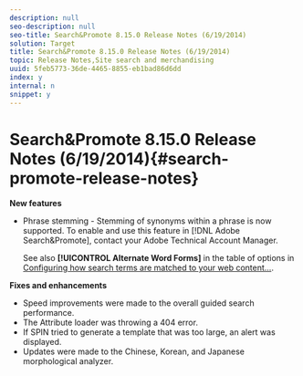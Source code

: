 ```yaml
---
description: null
seo-description: null
seo-title: Search&Promote 8.15.0 Release Notes (6/19/2014)
solution: Target
title: Search&Promote 8.15.0 Release Notes (6/19/2014)
topic: Release Notes,Site search and merchandising
uuid: 5feb5773-36de-4465-8855-eb1bad86d6dd
index: y
internal: n
snippet: y
---
```


# Search&Promote 8.15.0 Release Notes (6/19/2014){#search-promote-release-notes}

**New features**

* Phrase stemming - Stemming of synonyms within a phrase is now supported.  To enable and use this feature in [!DNL Adobe Search&Promote], contact your Adobe Technical Account Manager.

  See also **[!UICONTROL Alternate Word Forms]** in the table of options in [Configuring how search terms are matched to your web content...](../c-about-linguistics-menu/c-about-words-and-language.md#task_351A9144A51F4B41923BDBACDEF3B616).

**Fixes and enhancements**

* Speed improvements were made to the overall guided search performance. 
* The Attribute loader was throwing a 404 error. 
* If SPIN tried to generate a template that was too large, an alert was displayed. 
* Updates were made to the Chinese, Korean, and Japanese morphological analyzer.

